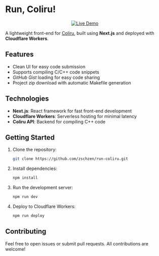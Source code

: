 
# Run, Coliru!

<p align="center">
  <a href="https://coliru.peres.dev/">
    <img src="https://img.shields.io/badge/Live-Demo-brightgreen" alt="Live Demo">
  </a>
</p>

A lightweight front-end for [Coliru](https://coliru.stacked-crooked.com/), built using **Next.js** and deployed with **Cloudflare Workers**.

## Features
- Clean UI for easy code submission
- Supports compiling C/C++ code snippets
- *GitHub Gist* loading for easy code sharing
- Project zip download with automatic Makefile generation

## Technologies
- **Next.js**: React framework for fast front-end development
- **Cloudflare Workers**: Serverless hosting for minimal latency
- **Coliru API**: Backend for compiling C++ code

## Getting Started
1. Clone the repository:
    ```bash
    git clone https://github.com/zschzen/run-coliru.git
    ```
2. Install dependencies:
    ```bash
    npm install
    ```
3. Run the development server:
    ```bash
    npm run dev
    ```
4. Deploy to Cloudflare Workers:
    ```bash
    npm run deploy
    ```

## Contributing

Feel free to open issues or submit pull requests. All contributions are welcome!
